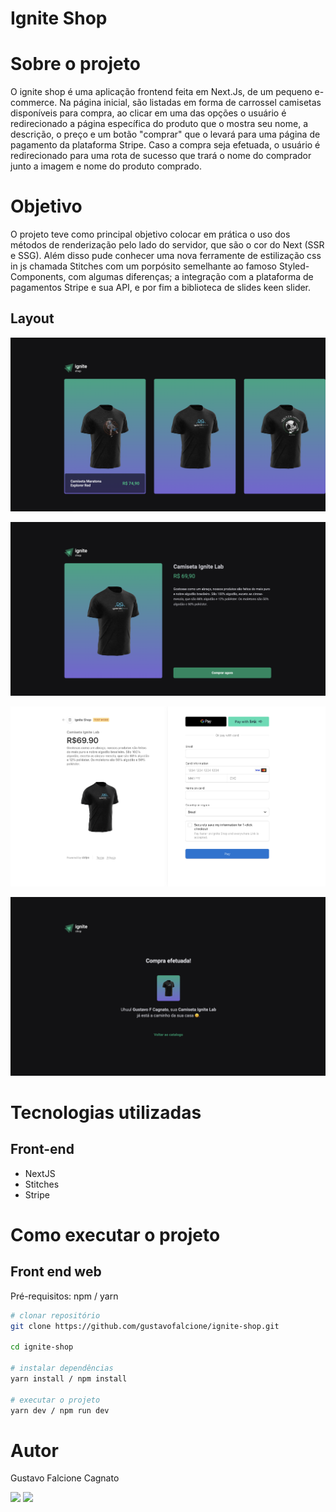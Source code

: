 # Ignite Shop 

# Sobre o projeto

O ignite shop é uma aplicação frontend feita em Next.Js, de um pequeno e-commerce. Na página inicial, são listadas em forma de carrossel camisetas disponíveis para compra, ao clicar em uma das opções o usuário é redirecionado a página específica do produto que o mostra seu nome, a descrição, o preço e um botão "comprar" que o levará para uma página de pagamento da plataforma Stripe. Caso a compra seja efetuada, o usuário é redirecionado para uma rota de sucesso que trará o nome do comprador junto a imagem e nome do produto comprado.

# Objetivo

O projeto teve como principal objetivo colocar em prática o uso dos métodos de renderização pelo lado do servidor, que são o cor do Next (SSR e SSG).
Além disso pude conhecer uma nova ferramente de estilização css in js chamada Stitches com um porpósito semelhante ao famoso Styled-Components, com algumas diferenças; a integração com a plataforma de pagamentos Stripe e sua API, e por fim a biblioteca de slides keen slider.

## Layout
![Web 1](https://github.com/gustavofalcione/ignite-shop/blob/main/assets/home-ignite-shop.png)

![Web 2](https://github.com/gustavofalcione/ignite-shop/blob/main/assets/product-page.png)

![Web 3](https://github.com/gustavofalcione/ignite-shop/blob/main/assets/stripe-plataform.png)

![Web 4](https://github.com/gustavofalcione/ignite-shop/blob/main/assets/success-page.png)

# Tecnologias utilizadas

## Front-end
- NextJS
- Stitches 
- Stripe 

# Como executar o projeto

## Front end web
Pré-requisitos: npm / yarn

```bash
# clonar repositório
git clone https://github.com/gustavofalcione/ignite-shop.git

cd ignite-shop

# instalar dependências
yarn install / npm install

# executar o projeto
yarn dev / npm run dev
```
# Autor

Gustavo Falcione Cagnato

<div> 
  <a href="mailto:falcionegustavo@gmail.com"><img src="https://img.shields.io/badge/-Gmail-%23333?style=for-the-badge&logo=gmail&logoColor=white" target="_blank"></a>
  <a href="https://www.linkedin.com/in/gustavo-falcione-cagnato" target="_blank"><img src="https://img.shields.io/badge/-LinkedIn-%230077B5?style=for-the-badge&logo=linkedin&logoColor=white" target="_blank"></a>
</div>
